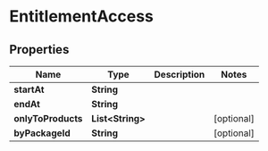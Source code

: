 

# EntitlementAccess

## Properties

Name | Type | Description | Notes
------------ | ------------- | ------------- | -------------
**startAt** | **String** |  | 
**endAt** | **String** |  | 
**onlyToProducts** | **List&lt;String&gt;** |  |  [optional]
**byPackageId** | **String** |  |  [optional]




